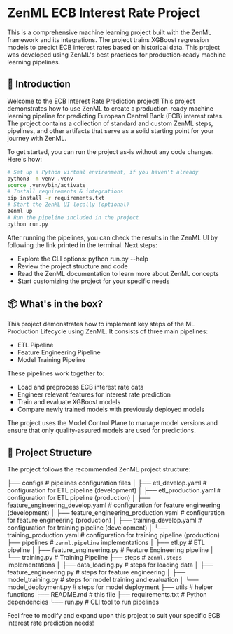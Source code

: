 # ZenML ECB Interest Rate Project

This is a comprehensive machine learning project built with the ZenML framework and its integrations. The project trains XGBoost regression models to predict ECB interest rates based on historical data. This project was developed using ZenML's best practices for production-ready machine learning pipelines.

## 👋 Introduction

Welcome to the ECB Interest Rate Prediction project! This project demonstrates how to use ZenML to create a production-ready machine learning pipeline for predicting European Central Bank (ECB) interest rates. The project contains a collection of standard and custom ZenML steps, pipelines, and other artifacts that serve as a solid starting point for your journey with ZenML.

To get started, you can run the project as-is without any code changes. Here's how:

```bash
# Set up a Python virtual environment, if you haven't already
python3 -m venv .venv
source .venv/bin/activate
# Install requirements & integrations
pip install -r requirements.txt
# Start the ZenML UI locally (optional)
zenml up
# Run the pipeline included in the project
python run.py
```

After running the pipelines, you can check the results in the ZenML UI by following the link printed in the terminal.
Next steps:

- Explore the CLI options: python run.py --help
- Review the project structure and code
- Read the ZenML documentation to learn more about ZenML concepts
- Start customizing the project for your specific needs

## 📦 What's in the box?
This project demonstrates how to implement key steps of the ML Production Lifecycle using ZenML. It consists of three main pipelines:

- ETL Pipeline
- Feature Engineering Pipeline
- Model Training Pipeline

These pipelines work together to:

- Load and preprocess ECB interest rate data
- Engineer relevant features for interest rate prediction
- Train and evaluate XGBoost models
- Compare newly trained models with previously deployed models

The project uses the Model Control Plane to manage model versions and ensure that only quality-assured models are used for predictions.

## 📜 Project Structure

The project follows the recommended ZenML project structure:

├── configs                   # pipelines configuration files
│   ├── etl_develop.yaml      # configuration for ETL pipeline (development)
│   ├── etl_production.yaml   # configuration for ETL pipeline (production)
│   ├── feature_engineering_develop.yaml    # configuration for feature engineering (development)
│   ├── feature_engineering_production.yaml # configuration for feature engineering (production)
│   ├── training_develop.yaml # configuration for training pipeline (development)
│   └── training_production.yaml # configuration for training pipeline (production)
├── pipelines                 # `zenml.pipeline` implementations
│   ├── etl.py                # ETL pipeline
│   ├── feature_engineering.py # Feature Engineering pipeline
│   └── training.py           # Training Pipeline
├── steps                     # `zenml.steps` implementations
│   ├── data_loading.py       # steps for loading data
│   ├── feature_engineering.py # steps for feature engineering
│   ├── model_training.py     # steps for model training and evaluation
│   └── model_deployment.py   # steps for model deployment
├── utils                     # helper functions
├── README.md                 # this file
├── requirements.txt          # Python dependencies 
└── run.py                    # CLI tool to run pipelines

Feel free to modify and expand upon this project to suit your specific ECB interest rate prediction needs!